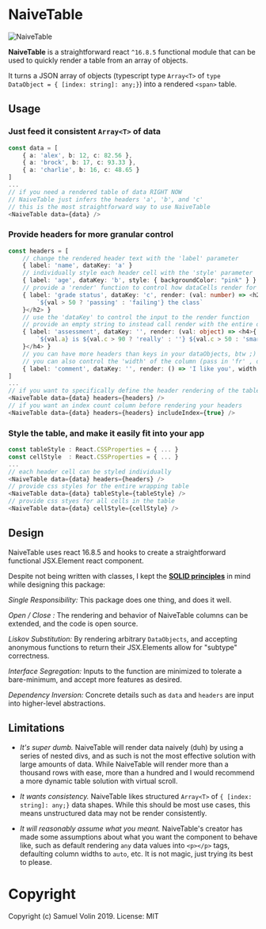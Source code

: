 # NaiveTable

![NaiveTable](https://untra.io/img/logo-slim.png)

**NaiveTable** is a straightforward react `^16.8.5` functional module that can be used to quickly render a table from an array of objects.

It turns a JSON array of objects (typescript type `Array<T>` of `type DataObject = { [index: string]: any;}`) into a rendered `<span>` table.

## Usage

### Just feed it consistent `Array<T>` of data

```ts
const data = [
    { a: 'alex', b: 12, c: 82.56 },
    { a: 'brock', b: 17, c: 93.33 },
    { a: 'charlie', b: 16, c: 48.65 }
]
...
// if you need a rendered table of data RIGHT NOW
// NaiveTable just infers the headers 'a', 'b', and 'c'
// this is the most straightforward way to use NaiveTable
<NaiveTable data={data} />
```

### Provide headers for more granular control

```ts
const headers = [
    // change the rendered header text with the 'label' parameter
    { label: 'name', dataKey: 'a' }
    // individually style each header cell with the 'style' parameter
    { label: 'age', dataKey: 'b', style: { backgroundColor: "pink" } }
    // provide a 'render' function to control how dataCells render for the column
    { label: 'grade status', dataKey: 'c', render: (val: number) => <h2>{
        `${val > 50 ? 'passing' : 'failing'} the class`
    }</h2> }
    // use the 'dataKey' to control the input to the render function
    // provide an empty string to instead call render with the entire dataObject provided
    { label: 'assessment', dataKey: '', render: (val: object) => <h4>{
        `${val.a} is ${val.c > 90 ? 'really' : ''} ${val.c > 50 : 'smart' : 'dumb'}`
    }</h4> }
    // you can have more headers than keys in your dataObjects, btw ;)
    // you can also control the 'width' of the column (pass in 'fr' , defaults to 'auto')
    { label: 'comment', dataKey: '', render: () => 'I like you', width: '4fr' }
]
...
// if you want to specifically define the header rendering of the table
<NaiveTable data={data} headers={headers} />
// if you want an index count column before rendering your headers
<NaiveTable data={data} headers={headers} includeIndex={true} />
```

### Style the table, and make it easily fit into your app

```ts
const tableStyle : React.CSSProperties = { ... }
const cellStyle  : React.CSSProperties = { ... }
...
// each header cell can be styled individually
<NaiveTable data={data} headers={headers} />
// provide css styles for the entire wrapping table
<NaiveTable data={data} tableStyle={tableStyle} />
// provide css styes for all cells in the table
<NaiveTable data={data} cellStyle={cellStyle} />
```

## Design

NaiveTable uses react 16.8.5 and hooks to create a straightforward functional JSX.Element react component.

Despite not being written with classes, I kept the [**SOLID principles**](https://en.wikipedia.org/wiki/SOLID) in mind while designing this package:

_Single Responsibility:_ This package does one thing, and does it well.

_Open / Close :_ The rendering and behavior of NaiveTable columns can be extended, and the code is open source.

_Liskov Substitution:_ By rendering arbitrary `DataObjects`, and accepting anonymous functions to return their JSX.Elements allow for "subtype" correctness.

_Interface Segregation:_ Inputs to the function are minimized to tolerate a bare-minimum, and accept more features as desired.

_Dependency Inversion:_ Concrete details such as `data` and `headers` are input into higher-level abstractions.

## Limitations

* _It's super dumb._ NaiveTable will render data naively (duh) by using a series of nested divs, and as such is not the most effective solution with large amounts of data. While NaiveTable will render more than a thousand rows with ease, more than a hundred and I would recommend a more dynamic table solution with virtual scroll.

* _It wants consistency._ NaiveTable likes structured  `Array<T>` of `{ [index: string]: any;}` data shapes. While this should be most use cases, this means unstructured data may not be render consistently.

* _It will reasonably assume what you meant._ NaiveTable's creator has made some assumptions about what you want the component to behave like, such as default rendering `any` data values into `<p></p>` tags, defaulting column widths to `auto`, etc. It is not magic, just trying its best to please.

# Copyright
Copyright (c) Samuel Volin 2019. License: MIT